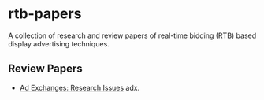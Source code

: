 # rtb-papers
A collection of research and review papers of real-time bidding (RTB) based display advertising techniques.

## Review Papers

* [Ad Exchanges: Research Issues](papers/adx.pdf) adx.
